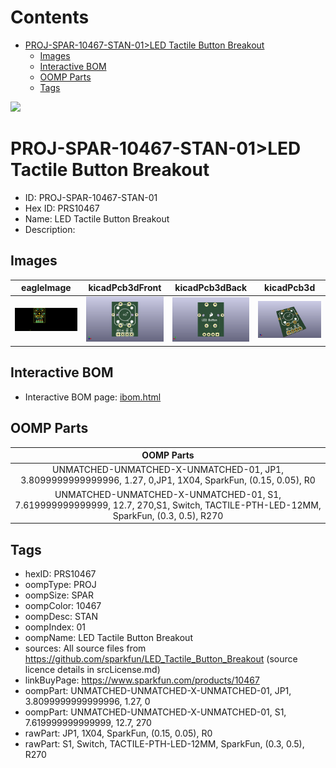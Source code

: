 



Contents
========

* [PROJ-SPAR-10467-STAN-01>LED Tactile Button Breakout](#proj-spar-10467-stan-01led-tactile-button-breakout)
	* [Images](#images)
	* [Interactive BOM](#interactive-bom)
	* [OOMP Parts](#oomp-parts)
	* [Tags](#tags)
  
![][im]
# PROJ-SPAR-10467-STAN-01>LED Tactile Button Breakout

- ID: PROJ-SPAR-10467-STAN-01
- Hex ID: PRS10467
- Name: LED Tactile Button Breakout
- Description: 

## Images
  
  

|eagleImage|kicadPcb3dFront|kicadPcb3dBack|kicadPcb3d|
| :---: | :---: | :---: | :---: |
|[![eagleImage](eagleImage_140.png)](eagleImage_600.png)|[![kicadPcb3dFront](kicadPcb3dFront_140.png)](kicadPcb3dFront_600.png)|[![kicadPcb3dBack](kicadPcb3dBack_140.png)](kicadPcb3dBack_600.png)|[![kicadPcb3d](kicadPcb3d_140.png)](kicadPcb3d_600.png)|

## Interactive BOM

- Interactive BOM page: [ibom.html](kicad/bom/ibom.html)

## OOMP Parts
  

|OOMP Parts|
| :---: |
|UNMATCHED-UNMATCHED-X-UNMATCHED-01, JP1, 3.8099999999999996, 1.27, 0,JP1, 1X04, SparkFun, (0.15, 0.05), R0|
|UNMATCHED-UNMATCHED-X-UNMATCHED-01, S1, 7.619999999999999, 12.7, 270,S1, Switch, TACTILE-PTH-LED-12MM, SparkFun, (0.3, 0.5), R270|

## Tags

- hexID: PRS10467
- oompType: PROJ
- oompSize: SPAR
- oompColor: 10467
- oompDesc: STAN
- oompIndex: 01
- oompName: LED Tactile Button Breakout
- sources: All source files from https://github.com/sparkfun/LED_Tactile_Button_Breakout (source licence details in srcLicense.md)
- linkBuyPage: https://www.sparkfun.com/products/10467
- oompPart: UNMATCHED-UNMATCHED-X-UNMATCHED-01, JP1, 3.8099999999999996, 1.27, 0
- oompPart: UNMATCHED-UNMATCHED-X-UNMATCHED-01, S1, 7.619999999999999, 12.7, 270
- rawPart: JP1, 1X04, SparkFun, (0.15, 0.05), R0
- rawPart: S1, Switch, TACTILE-PTH-LED-12MM, SparkFun, (0.3, 0.5), R270



[im]: kicadPcb3d_450.png
